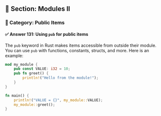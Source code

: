 ## 📘 Section: Modules II  
### 🔹 Category: Public Items  
#### ✅ Answer 131: Using `pub` for public items

The `pub` keyword in Rust makes items accessible from outside their module. You can use `pub` with functions, constants, structs, and more. Here is an example:

```rust
mod my_module {
    pub const VALUE: i32 = 10;
    pub fn greet() {
        println!("Hello from the module!");
    }
}

fn main() {
    println!("VALUE = {}", my_module::VALUE);
    my_module::greet();
}
```
